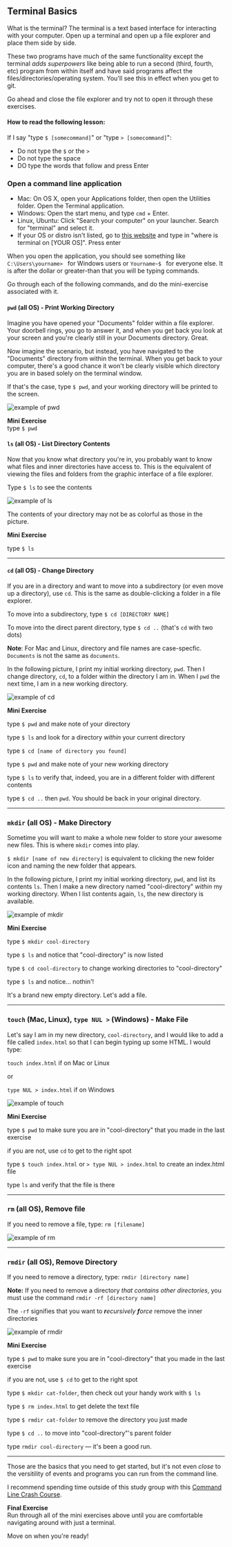 ## Terminal Basics
What is the terminal? The terminal is a text based interface for interacting with your computer. Open up a terminal and open up a file explorer and place them side by side.

These two programs have much of the same functionality except the terminal _adds superpowers_ like being able to run a second (third, fourth, etc) program from within itself and have said programs affect the files/directories/operating system. You'll see this in effect when you get to git.

Go ahead and close the file explorer and try not to open it through these exercises.


#### How to read the following lesson:
If I say "type `$ [somecommand]`" or "type `> [somecommand]`":
  - Do not type the `$` or the `>`
  - Do not type the space
  - DO type the words that follow and press Enter

### Open a command line application
  - Mac: On OS X, open your Applications folder, then open the Utilities folder. Open the Terminal application.
  - Windows: Open the start menu, and type `cmd` + Enter.
  - Linux, Ubuntu: Click "Search your computer" on your launcher. Search for "terminal" and select it.
  - If your OS or distro isn't listed, go to [this website](https://google.com) and type in "where is terminal on [YOUR OS]". Press enter

When you open the application, you should see something like `C:\Users\yourname> ` for Windows users or `Yourname~$ ` for everyone else. It is after the dollar or greater-than that you will be typing commands.

Go through each of the following commands, and do the mini-exercise associated with it.

#### `pwd` (all OS) - Print Working Directory

Imagine you have opened your "Documents" folder within a file explorer. Your doorbell rings, you go to answer it, and when you get back you look at your screen and you're clearly still in your Documents directory. Great.

Now imagine the scenario, but instead, you have navigated to the "Documents" directory from within the terminal. When you get back to your computer, there's a good chance it won't be clearly visible which directory you are in based solely on the terminal window.

If that's the case, type `$ pwd`, and your working directory will be printed to the screen.

![example of pwd](IMAGE)

<div class="mini-exercise">
  <b>Mini Exercise</b><br>
  type <code>$ pwd</code>
</div>

#### `ls` (all OS) - List Directory Contents

Now that you know what directory you're in, you probably want to know what files and inner directories have access to. This is the equivalent of viewing the files and folders from the graphic interface of a file explorer.

Type `$ ls` to see the contents

![example of ls](IMAGE)

The contents of your directory may not be as colorful as those in the picture.

<div class="mini-exercise">
  <b>Mini Exercise</b><br>
  <p>type <code>$ ls</code></p>
</div>

---

#### `cd` (all OS) - Change Directory

If you are in a directory and want to move into a subdirectory (or even move up a directory), use `cd`. This is the same as double-clicking a folder in a file explorer.

To move into a subdirectory, type `$ cd [DIRECTORY NAME]`

To move into the direct parent directory, type `$ cd ..` (that's `cd` with two dots)

**Note**: For Mac and Linux, directory and file names are case-specfic. `Documents` is not the same as `documents`.

In the following picture, I print my initial working directory, `pwd`. Then I change directory, `cd`, to a folder within the directory I am in. When I `pwd` the next time, I am in a new working directory.

![example of cd](IMAGE)

<div class="mini-exercise">
  <b>Mini Exercise</b><br>
  <p>type <code>$ pwd</code> and make note of your directory</p>
  <p>type <code>$ ls</code> and look for a directory <em>within</em> your current directory</p>
  <p>type <code>$ cd [name of directory you found]</code></p>
  <p>type <code>$ pwd</code> and make note of your new working directory</p>
  <p>type <code>$ ls</code> to verify that, indeed, you are in a different folder with different contents</p>
  <p>type <code>$ cd ..</code> then <code>pwd</code>. You should be back in your original directory.</p>
</div>

---

### `mkdir` (all OS) - Make Directory

Sometime you will want to make a whole new folder to store your awesome new files. This is where `mkdir` comes into play.

`$ mkdir [name of new directory]` is equivalent to clicking the new folder icon and naming the new folder that appears.

In the following picture, I print my initial working directory, `pwd`, and list its contents `ls`. Then I make a new directory named "cool-directory" _within_ my working directory. When I list contents again, `ls`, the new directory is available.

![example of mkdir](IMAGE)

<div class="mini-exercise">
  <b>Mini Exercise</b><br>
  <p>type <code>$ mkdir cool-directory</code></p>
  <p>type <code>$ ls</code> and notice that "cool-directory" is now listed</p>
  <p>type <code>$ cd cool-directory</code> to change working directories to "cool-directory"</p>
  <p>type <code>$ ls</code> and notice... nothin'!</p>
  <p>It's a brand new empty directory. Let's add a file.</p>
</div>

---

### `touch` (Mac, Linux), `type NUL >` (Windows) - Make File

Let's say I am in my new directory, `cool-directory`, and I would like to add a file called `index.html` so that I can begin typing up some HTML. I would type:

`touch index.html` if on Mac or Linux

or

`type NUL > index.html` if on Windows

![example of touch](IMAGE)

<div class="mini-exercise">
  <b>Mini Exercise</b><br>
  <p>type <code>$ pwd</code> to make sure you are in "cool-directory" that you made in the last exercise</p>
  <p>if you are not, use <code>cd</code> to get to the right spot</p>
  <p>type <code>$ touch index.html</code> or <code>> type NUL > index.html</code> to create an index.html file</p>
  <p>type <code>ls</code> and verify that the file is there</p>
</div>

---

### `rm` (all OS), Remove file

If you need to remove a file, type: `rm [filename]`

![example of rm](IMAGE)

---

### `rmdir` (all OS), Remove Directory

If you need to remove a directory, type: `rmdir [directory name]`

**Note:** If you need to remove a directory _that contains other directories_, you must use the command `rmdir -rf [directory name]`

The `-rf` signifies that you want to _**r**ecursively_ _**f**orce_ remove the inner directories

![example of rmdir](IMAGE)

<div class="mini-exercise">
  <b>Mini Exercise</b><br>
  <p>type <code>$ pwd</code> to make sure you are in "cool-directory" that you made in the last exercise</p>
  <p>if you are not, use <code>$ cd</code> to get to the right spot</p>
  <p>type <code>$ mkdir cat-folder</code>, then check out your handy work with <code>$ ls</code></p>

  <p>type <code>$ rm index.html</code> to get delete the text file</p>
  <p>type <code>$ rmdir cat-folder</code> to remove the directory you just made</p>
  <p>type <code>$ cd ..</code> to move into "cool-directory"'s parent folder</p>
  <p>type <code>rmdir cool-directory</code> &mdash; it's been a good run.</p>
</div>

---

Those are the basics that you need to get started, but it's not even _close_ to the versitility of events and programs you can run from the command line.

I recommend spending time outside of this study group with this [Command Line Crash Course](https://learnpythonthehardway.org/book/appendixa.html).

<div class="mini-exercise">
  <b>Final Exercise</b><br>
  Run through all of the mini exercises above until you are comfortable navigating around with just a terminal.
</div>

<p class="closing">Move on when you're ready!</p>